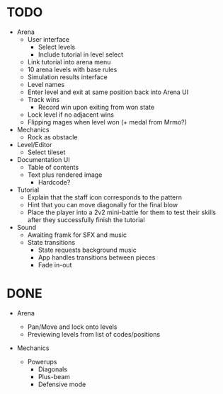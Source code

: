 # TODO
- Arena
    - User interface
        - Select levels
        - Include tutorial in level select
    - Link tutorial into arena menu
    - 10 arena levels with base rules
    - Simulation results interface
    - Level names
    - Enter level and exit at same position back into Arena UI
    - Track wins
        - Record win upon exiting from won state
    - Lock level if no adjacent wins
    - Flipping mages when level won (+ medal from Mrmo?)
- Mechanics
    - Rock as obstacle
- Level/Editor
    - Select tileset
- Documentation UI
    - Table of contents
    - Text plus rendered image
        - Hardcode?
- Tutorial
    - Explain that the staff icon corresponds to the pattern
    - Hint that you can move diagonally for the final blow
    - Place the player into a 2v2 mini-battle for them to test their skills after they successfully finish the tutorial
- Sound
    - Awaiting framk for SFX and music
    - State transitions
        - State requests background music
        - App handles transitions between pieces
        - Fade in-out

# DONE

- Arena
    - Pan/Move and lock onto levels
    - Previewing levels from list of codes/positions

- Mechanics
    - Powerups
        - Diagonals
        - Plus-beam
        - Defensive mode